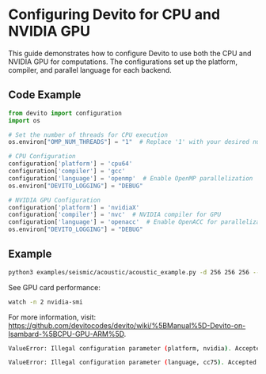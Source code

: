 # Configuring Devito for CPU and NVIDIA GPU

This guide demonstrates how to configure Devito to use both the CPU and NVIDIA GPU for computations. The configurations set up the platform, compiler, and parallel language for each backend.

## Code Example

```python
from devito import configuration
import os

# Set the number of threads for CPU execution
os.environ["OMP_NUM_THREADS"] = "1"  # Replace '1' with your desired number of cores

# CPU Configuration
configuration['platform'] = 'cpu64'
configuration['compiler'] = 'gcc'
configuration['language'] = 'openmp'  # Enable OpenMP parallelization
os.environ["DEVITO_LOGGING"] = "DEBUG"

# NVIDIA GPU Configuration
configuration['platform'] = 'nvidiaX'
configuration['compiler'] = 'nvc'  # NVIDIA compiler for GPU
configuration['language'] = 'openacc'  # Enable OpenACC for parallelization on GPU
os.environ["DEVITO_LOGGING"] = "DEBUG"
```

## Example
```bash
python3 examples/seismic/acoustic/acoustic_example.py -d 256 256 256 --tn 2000
```
See GPU card performance:
```bash
watch -n 2 nvidia-smi
```
For more information, visit: https://github.com/devitocodes/devito/wiki/%5BManual%5D-Devito-on-Isambard-%5BCPU-GPU-ARM%5D.

```bash
ValueError: Illegal configuration parameter (platform, nvidia). Accepted: ['cpu64', 'cpu64-dummy', 'intel64', 'snb', 'ivb', 'hsw', 'bdw', 'knl', 'knl7210', 'skx', 'klx', 'clx', 'clk', 'spr', 'arm', 'graviton2', 'graviton3', 'graviton4', 'm1', 'm2', 'm3', 'amd', 'power8', 'power9', 'gpu', 'nvidiaX', 'amdgpuX', 'intelgpuX', 'pvc', 'intelgpuMAX', 'max1100', 'max1550']

ValueError: Illegal configuration parameter (language, cc75). Accepted: [0, 1, 'C', 'openmp', 'openacc', 'cuda', 'hip', 'sycl']
```
